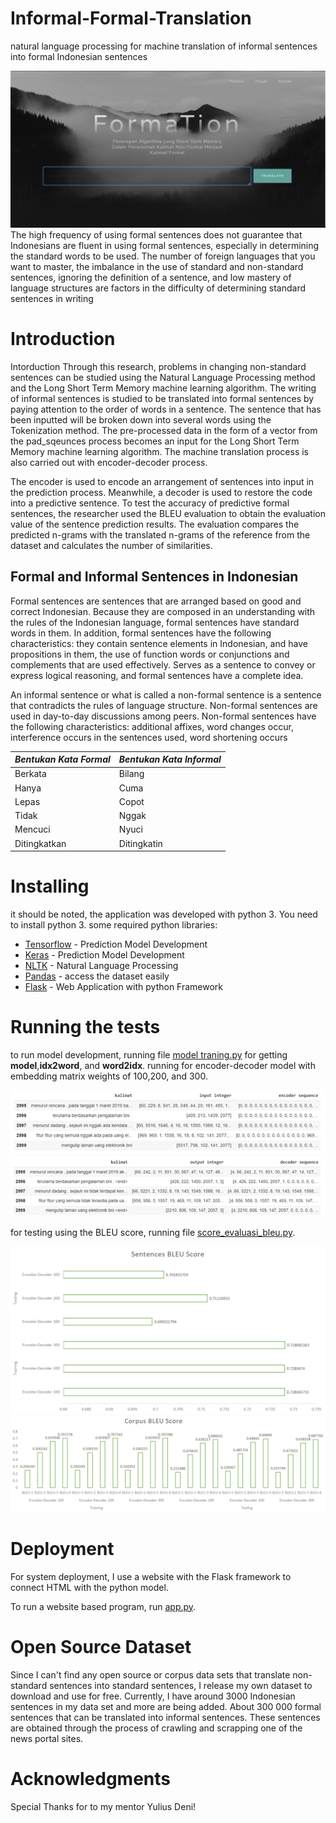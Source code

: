 # Informal-Formal-Translation
natural language processing for machine translation of informal sentences into formal Indonesian sentences

![alt text](https://raw.githubusercontent.com/Rezaputra0911/Informal-Formal-Translation/master/static/img/Untitled.png)
The high frequency of using formal sentences does not guarantee that Indonesians are fluent in using formal sentences, especially in determining the standard words to be used. The number of foreign languages that you want to master, the imbalance in the use of standard and non-standard sentences, ignoring the definition of a sentence, and low mastery of language structures are factors in the difficulty of determining standard sentences in writing

# Introduction
Intorduction
Through this research, problems in changing non-standard sentences can be studied using the Natural Language Processing method and the Long Short Term Memory machine learning algorithm. The writing of informal sentences is studied to be translated into formal sentences by paying attention to the order of words in a sentence. The sentence that has been inputted will be broken down into several words using the Tokenization method. The pre-processed data in the form of a vector from the pad_sqeunces process becomes an input for the Long Short Term Memory machine learning algorithm. The machine translation process is also carried out with
encoder-decoder process.

The encoder is used to encode an arrangement of sentences into input in the prediction process. Meanwhile, a decoder is used to restore the code into a predictive sentence. To test the accuracy of predictive formal sentences, the researcher used the BLEU evaluation to obtain the evaluation value of the sentence prediction results. The evaluation compares the predicted n-grams with the translated n-grams of the reference from the dataset and calculates the number of similarities.

## Formal and Informal Sentences in Indonesian
Formal sentences are sentences that are arranged based on good and correct Indonesian. Because they are composed in an understanding with the rules of the Indonesian language, formal sentences have standard words in them. In addition, formal sentences have the following characteristics: they contain sentence elements in Indonesian, and have propositions in them, the use of function words or conjunctions and complements that are used effectively. Serves as a sentence to convey or express logical reasoning, and formal sentences have a complete idea.

An informal sentence or what is called a non-formal sentence is a sentence that contradicts the rules of language structure. Non-formal sentences are used in day-to-day discussions among peers. Non-formal sentences have the following characteristics: additional affixes, word changes occur, interference occurs in the sentences used, word shortening occurs

| **_Bentukan Kata Formal_** | **_Bentukan Kata Informal_**|
| ------------- | ------------- |
| Berkata  | Bilang  |
| Hanya  | Cuma  |
| Lepas | Copot  |
| Tidak  | Nggak  |
| Mencuci| Nyuci  |
| Ditingkatkan | Ditingkatin  |

# Installing

it should be noted, the application was developed with python 3. You need to install python 3.
some required python libraries:
* [Tensorflow](https://www.tensorflow.org/install) - Prediction Model Development
* [Keras](https://keras.io/guides/) - Prediction Model Development
* [NLTK](http://www.nltk.org/data.html?highlight=proxy) - Natural Language Processing
* [Pandas](https://pandas.pydata.org/pandas-docs/stable/getting_started/install.html) - access the dataset easily
* [Flask](https://flask.palletsprojects.com/en/1.1.x/installation/) - Web Application with python Framework



# Running the tests

to run model development, running file [model traning.py](https://github.com/Rezaputra0911/Informal-Formal-Translation/blob/master/model_training.py) for getting **model**,**idx2word**, and **word2idx**. running for encoder-decoder model with embedding matrix weights of 100,200, and 300.

![alt text](https://raw.githubusercontent.com/Rezaputra0911/Informal-Formal-Translation/master/static/img/encoder.png)
![alt text](https://raw.githubusercontent.com/Rezaputra0911/Informal-Formal-Translation/master/static/img/decoder.png)

for testing using the BLEU score, running file [score_evaluasi_bleu.py](https://github.com/Rezaputra0911/Informal-Formal-Translation/blob/master/score_evaluasi_bleu.py). 

![alt text](https://raw.githubusercontent.com/Rezaputra0911/Informal-Formal-Translation/master/static/img/sentences%20bleu.png)
![alt text](https://raw.githubusercontent.com/Rezaputra0911/Informal-Formal-Translation/master/static/img/corpus.png)


# Deployment

For system deployment, I use a website with the Flask framework to connect HTML with the python model.

To run a website based program, run [app.py](https://github.com/Rezaputra0911/Informal-Formal-Translation/blob/master/app.py).


# Open Source Dataset
Since I can't find any open source or corpus data sets that translate non-standard sentences into standard sentences, I release my own dataset to download and use for free. Currently, I have around 3000 Indonesian sentences in my data set and more are being added. About 300 000 formal sentences that can be translated into informal sentences. These sentences are obtained through the process of crawling and scrapping one of the news portal sites.


# Acknowledgments

Special Thanks for to my mentor Yulius Deni!
